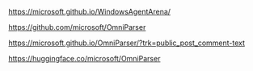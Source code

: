 

https://microsoft.github.io/WindowsAgentArena/

https://github.com/microsoft/OmniParser

https://microsoft.github.io/OmniParser/?trk=public_post_comment-text


https://huggingface.co/microsoft/OmniParser
